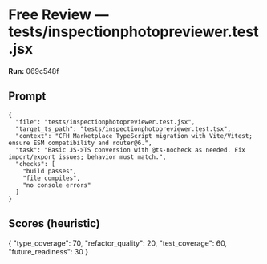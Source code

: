 # Free Review — tests/inspectionphotopreviewer.test.jsx

**Run:** 069c548f

## Prompt

```
{
  "file": "tests/inspectionphotopreviewer.test.jsx",
  "target_ts_path": "tests/inspectionphotopreviewer.test.tsx",
  "context": "CFH Marketplace TypeScript migration with Vite/Vitest; ensure ESM compatibility and router@6.",
  "task": "Basic JS->TS conversion with @ts-nocheck as needed. Fix import/export issues; behavior must match.",
  "checks": [
    "build passes",
    "file compiles",
    "no console errors"
  ]
}
```

## Scores (heuristic)

{
  "type_coverage": 70,
  "refactor_quality": 20,
  "test_coverage": 60,
  "future_readiness": 30
}
